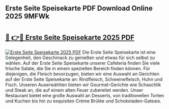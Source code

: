 ## Erste Seite Speisekarte PDF Download Online 2025 9MFWk

# <h2><a href="http://gcbka3.nevu.top/?p=Erste+Seite+Speisekarte">🔗 👉🔴 Erste Seite Speisekarte 2025 PDF</a></h2>

[![Erste Seite Speisekarte 2025 PDF](https://i.imgur.com/dBaPXMq.png)](http://gcbka3.nevu.top/?p=Erste+Seite+Speisekarte)
Die Erste Seite Speisekarte ist eine Gelegenheit, den Geschmack zu genießen und etwas für sich selbst zu wählen. Auf der Erste Seite Speisekarte unserer Cafeteria finden Sie viele frische Salate, die Sie in einem speziellen Bereich finden können. Für diejenigen, die Fleisch bevorzugen, bieten wir eine Auswahl an Gerichten auf der Erste Seite Speisekarte an: Rindfleisch, Schweinefleisch, Huhn und Fisch. Unseren Auserwählten bieten wir Gourmet-Gerichte wie Schaschlik und Steak an, die auf einem alten Feuer zubereitet werden. Unser Restaurant bietet eine große Auswahl an Desserts, von traditionellen Torten und Kuchen bis hin zu exquisiten Crème Brûlée und Schokoladen-Gateais.
